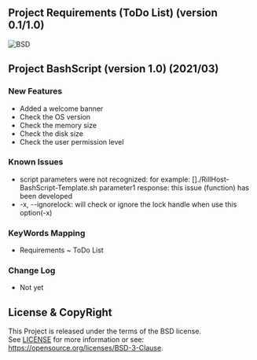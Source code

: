 
Project Requirements (ToDo List)
(version 0.1/1.0)
--------------------------------

![BSD](https://img.shields.io/badge/License-BSD3-blue.svg)


## Project BashScript (version 1.0) (2021/03)

### New Features
- Added a welcome banner
- Check the OS version
- Check the memory size
- Check the disk size
- Check the user permission level

### Known Issues
- script parameters were not recognized: 
  for example: []./RillHost-BashScript-Template.sh parameter1
  response: this issue (function) has been developed
- -x, --ignorelock: will check or ignore the lock handle when use this option(-x)

### KeyWords Mapping
- Requirements ~ ToDo List

### Change Log
- Not yet

## License & CopyRight
This Project is released under the terms of the BSD license.  
See [LICENSE](LICENSE.txt) for more information or see:  
https://opensource.org/licenses/BSD-3-Clause.
